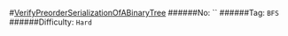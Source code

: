 #[VerifyPreorderSerializationOfABinaryTree](https://leetcode.com/problems/verify-preorder-serialization-of-a-binary-tree/)
######No: ``
######Tag: `BFS`
######Difficulty: `Hard`
